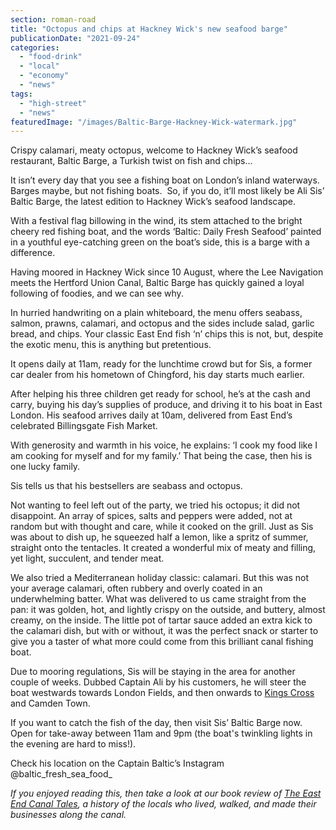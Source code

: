 ```yaml
---
section: roman-road
title: "Octopus and chips at Hackney Wick's new seafood barge"
publicationDate: "2021-09-24"
categories: 
  - "food-drink"
  - "local"
  - "economy"
  - "news"
tags: 
  - "high-street"
  - "news"
featuredImage: "/images/Baltic-Barge-Hackney-Wick-watermark.jpg"
---
```


Crispy calamari, meaty octopus, welcome to Hackney Wick’s seafood restaurant, Baltic Barge, a Turkish twist on fish and chips...

It isn’t every day that you see a fishing boat on London’s inland waterways. Barges maybe, but not fishing boats.  So, if you do, it’ll most likely be Ali Sis’ Baltic Barge, the latest edition to Hackney Wick’s seafood landscape.

With a festival flag billowing in the wind, its stem attached to the bright cheery red fishing boat, and the words ‘Baltic: Daily Fresh Seafood’ painted in a youthful eye-catching green on the boat’s side, this is a barge with a difference.

Having moored in Hackney Wick since 10 August, where the Lee Navigation meets the Hertford Union Canal, Baltic Barge has quickly gained a loyal following of foodies, and we can see why.

In hurried handwriting on a plain whiteboard, the menu offers seabass, salmon, prawns, calamari, and octopus and the sides include salad, garlic bread, and chips. Your classic East End fish ‘n’ chips this is not, but, despite the exotic menu, this is anything but pretentious.

It opens daily at 11am, ready for the lunchtime crowd but for Sis, a former car dealer from his hometown of Chingford, his day starts much earlier. 

After helping his three children get ready for school, he’s at the cash and carry, buying his day’s supplies of produce, and driving it to his boat in East London. His seafood arrives daily at 10am, delivered from East End’s celebrated Billingsgate Fish Market.

With generosity and warmth in his voice, he explains: ‘I cook my food like I am cooking for myself and for my family.’ That being the case, then his is one lucky family.

Sis tells us that his bestsellers are seabass and octopus.

Not wanting to feel left out of the party, we tried his octopus; it did not disappoint. An array of spices, salts and peppers were added, not at random but with thought and care, while it cooked on the grill. Just as Sis was about to dish up, he squeezed half a lemon, like a spritz of summer, straight onto the tentacles. It created a wonderful mix of meaty and filling, yet light, succulent, and tender meat.

We also tried a Mediterranean holiday classic: calamari. But this was not your average calamari, often rubbery and overly coated in an underwhelming batter. What was delivered to us came straight from the pan: it was golden, hot, and lightly crispy on the outside, and buttery, almost creamy, on the inside. The little pot of tartar sauce added an extra kick to the calamari dish, but with or without, it was the perfect snack or starter to give you a taster of what more could come from this brilliant canal fishing boat.

Due to mooring regulations, Sis will be staying in the area for another couple of weeks. Dubbed Captain Ali by his customers, he will steer the boat westwards towards London Fields, and then onwards to [Kings Cross](https://www.kingscross.co.uk/) and Camden Town.

If you want to catch the fish of the day, then visit Sis’ Baltic Barge now. Open for take-away between 11am and 9pm (the boat's twinkling lights in the evening are hard to miss!).

Check his location on the Captain Baltic’s Instagram @baltic\_fresh\_sea\_food\_ 

_If you enjoyed reading this, then take a look at our book review of [The East End Canal Tales](https://romanroadlondon.com/east-end-canal-tales-carolyn-clark-book-review/), a history of the locals who lived, walked, and made their businesses along the canal._

